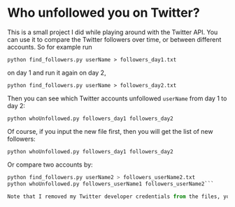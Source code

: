 # Who unfollowed you on Twitter?

This is a small project I did while playing around with the Twitter API. You can use it to compare the Twitter followers over time, or between different accounts. So for example run 

```python find_followers.py userName > followers_day1.txt```

on day 1 and run it again on day 2, 

```python find_followers.py userName > followers_day2.txt```

Then you can see which Twitter accounts unfollowed `userName` from day 1 to day 2:

```python whoUnfollowed.py followers_day1 followers_day2```

Of course, if you input the new file first, then you will get the list of new followers:

```python whoUnfollowed.py followers_day1 followers_day2```

Or compare two accounts by:

```python find_followers.py userName1 > followers_userName1.txt
python find_followers.py userName2 > followers_userName2.txt
python whoUnfollowed.py followers_userName1 followers_userName2```

Note that I removed my Twitter developer credentials from the files, you need to enter yours to make this run. Enjoy!